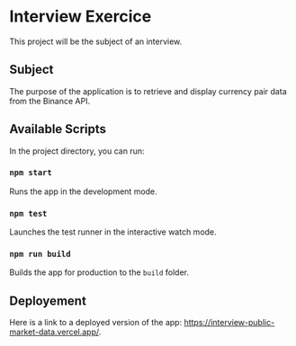 # Interview Exercice

This project will be the subject of an interview.

## Subject

The purpose of the application is to retrieve and display currency pair data from the Binance API.

## Available Scripts

In the project directory, you can run:

### `npm start`

Runs the app in the development mode.

### `npm test`

Launches the test runner in the interactive watch mode.

### `npm run build`

Builds the app for production to the `build` folder.

## Deployement

Here is a link to a deployed version of the app: https://interview-public-market-data.vercel.app/.
